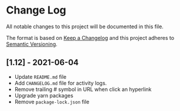# Change Log

All notable changes to this project will be documented in this file.

The format is based on [Keep a Changelog](http://keepachangelog.com/)
and this project adheres to [Semantic Versioning](http://semver.org/).

## [1.12] - 2021-06-04

- Update `README.md` file
- Add `CHANGELOG.md` file for activity logs.
- Remove trailing # symbol in URL when click an hyperlink
- Upgrade yarn packages
- Remove `package-lock.json` file
